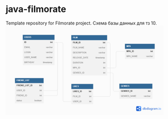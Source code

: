 # java-filmorate
Template repository for Filmorate project.
Схема базы данных для тз 10.
![](src/main/resources/dbsprint10.png)